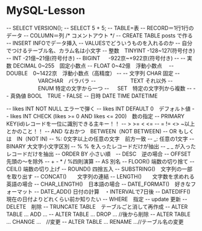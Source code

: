# MySQL-Lesson

-- SELECT VERSION();
-- SELECT 5 + 5;
-- TABLE=表
-- RECORD＝1行1行のデータ
-- COLUMN＝列
/*
コメントアウト
*/
-- CREATE TABLE posts で作る
-- INSERT INFOでデータ挿入
-- VALUESでどういうものを入れるのか
-- 自分でつけるテーブル名、カラム名は小文字
-- 整数　TINYINT   -128~127(符号付き) 
--         INT  -21億~21億(符号付き)
--         BIGINT 　 -922京~+922京(符号付き)
-- -- 実数 DECIMAL  0~255　固定小数点
--         FLOAT 0~42億　浮動小数点　
--         DOUBLE　0~1422京　浮動小数点（高精度）
-- -- 文字列 CHAR 固定
-- 　　　　　　VARCHAR　バラバラ
-- 　　　　　　 TEXT それ以外
-- 　　　　　　ENUM  特定の文字から一つ
-- 　        SET　特定の文字列から複数
-- -- 真偽値 BOOL　TRUE - FALSE
-- 日時 DATE TIME DATETIME

  -- likes INT NOT NULL エラーで弾く
--   likes INT DEFAULT 0　デフォルト値
--  likes INT CHECK (likes >= 0 AND likes <= 200)　数の指定
-- PRIMARY KEY(id)レコードを一位に識別できる主キー！！
-- > >= < <= -- = != <>  ~以上とかのこと！！
-- AND なおかつ　BETWEEN（NOT BETWEEN)
-- OR  もしくは　IN（NOT IN)
-- %: 0文字以上の任意の文字　前方一致
-- _: 任意の1文字
-- BINARY 大文字小文字区別
-- \% % を入ったレコードだけが抽出
-- \_ _ が入ったレコードだけを抽出
-- ORDER BY 小さい順　-- DESC　逆の場合
-- OFFSET　先頭の〜を除外
-- + - * / %四則演算
-- AS 別名
-- FLOOR() 端数の切り捨て
-- CEIL() 端数の切り上げ
-- ROUND() 四捨五入
-- SUBSTRING()　文字列の一部を取り出す
-- CONCAT()　　文字列の連結
-- LENGTH()　　文字数を求めれる　英語の場合
-- CHAR_LENGTH()　日本語の場合
-- DATE_FORMAT()　好きなフォーマット
-- DATE_ADD() 日付の計算　・INTERVALで7日後
-- DATEDIFF()　現在の日付よりどれくらい前か知りたい
-- WHERE　指定
-- update 更新
-- DELETE　削除
-- TRUNCATE TABLE　テーブルごと消して再作成
-- ALTER TABLE ... ADD ... 
-- ALTER TABLE ... DROP ... //後から削除
-- ALTER TABLE ... CHANGE ...　//変更
-- ALTER TABLE ... RENAME ...//テーブル名の変更